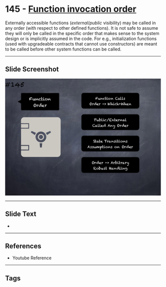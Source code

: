 # 145 - [Function invocation order](Function%20invocation%20order.md)
Externally accessible functions (_external_/_public_ visibility) may be called in any order (with respect to other defined functions). It is not safe to assume they will only be called in the specific order that makes sense to the system design or is implicitly assumed in the code. For e.g., initialization functions (used with upgradeable contracts that cannot use constructors) are meant to be called before other system functions can be called.
___
## Slide Screenshot
![0145.png](../../images/pitfalls_and_best_practices201/145.png)
___
## Slide Text
- 
___
## References
- Youtube Reference
___
## Tags